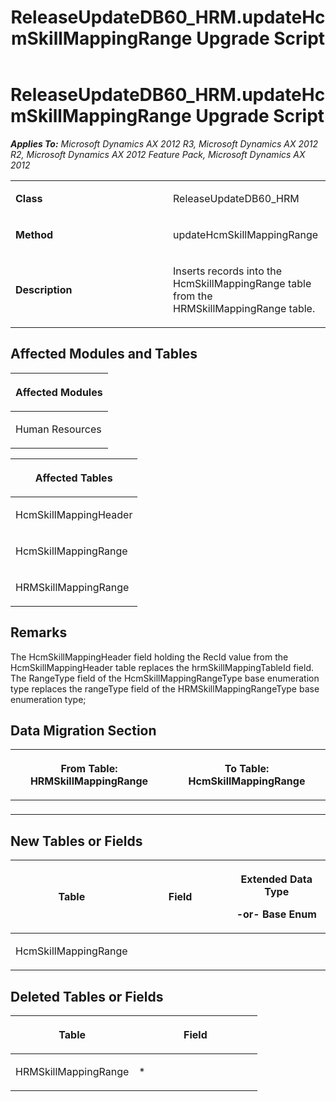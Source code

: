 ﻿---
title: ReleaseUpdateDB60_HRM.updateHcmSkillMappingRange Upgrade Script
TOCTitle: ReleaseUpdateDB60_HRM.updateHcmSkillMappingRange Upgrade Script
ms:assetid: 1bbc1bc3-578a-c5b2-ba61-dd20a5e39563
ms:mtpsurl: https://msdn.microsoft.com/en-us/library/JJ718687(v=AX.60)
ms:contentKeyID: 49706969
ms.date: 05/18/2015
mtps_version: v=AX.60
---

# ReleaseUpdateDB60\_HRM.updateHcmSkillMappingRange Upgrade Script 


_**Applies To:** Microsoft Dynamics AX 2012 R3, Microsoft Dynamics AX 2012 R2, Microsoft Dynamics AX 2012 Feature Pack, Microsoft Dynamics AX 2012_

<table>
<colgroup>
<col style="width: 50%" />
<col style="width: 50%" />
</colgroup>
<tbody>
<tr class="odd">
<td><p><strong>Class</strong></p></td>
<td><p>ReleaseUpdateDB60_HRM</p></td>
</tr>
<tr class="even">
<td><p><strong>Method</strong></p></td>
<td><p>updateHcmSkillMappingRange</p></td>
</tr>
<tr class="odd">
<td><p><strong>Description</strong></p></td>
<td><p>Inserts records into the HcmSkillMappingRange table from the HRMSkillMappingRange table.</p></td>
</tr>
</tbody>
</table>


## Affected Modules and Tables

<table>
<colgroup>
<col style="width: 100%" />
</colgroup>
<thead>
<tr class="header">
<th><p>Affected Modules</p></th>
</tr>
</thead>
<tbody>
<tr class="odd">
<td><p>Human Resources</p></td>
</tr>
</tbody>
</table>


<table>
<colgroup>
<col style="width: 100%" />
</colgroup>
<thead>
<tr class="header">
<th><p>Affected Tables</p></th>
</tr>
</thead>
<tbody>
<tr class="odd">
<td><p>HcmSkillMappingHeader</p></td>
</tr>
<tr class="even">
<td><p>HcmSkillMappingRange</p></td>
</tr>
<tr class="odd">
<td><p>HRMSkillMappingRange</p></td>
</tr>
</tbody>
</table>


## Remarks

The HcmSkillMappingHeader field holding the RecId value from the HcmSkillMappingHeader table replaces the hrmSkillMappingTableId field. The RangeType field of the HcmSkillMappingRangeType base enumeration type replaces the rangeType field of the HRMSkillMappingRangeType base enumeration type;

## Data Migration Section

<table>
<colgroup>
<col style="width: 50%" />
<col style="width: 50%" />
</colgroup>
<thead>
<tr class="header">
<th><p>From Table: HRMSkillMappingRange</p></th>
<th><p>To Table: HcmSkillMappingRange</p></th>
</tr>
</thead>
<tbody>
<tr class="odd">
<td><p></p></td>
<td><p></p></td>
</tr>
</tbody>
</table>


## New Tables or Fields

<table>
<colgroup>
<col style="width: 33%" />
<col style="width: 33%" />
<col style="width: 33%" />
</colgroup>
<thead>
<tr class="header">
<th><p>Table</p></th>
<th><p>Field</p></th>
<th><p>Extended Data Type</p>
<p>-or- Base Enum</p></th>
</tr>
</thead>
<tbody>
<tr class="odd">
<td><p>HcmSkillMappingRange</p></td>
<td><p></p></td>
<td><p></p></td>
</tr>
</tbody>
</table>


## Deleted Tables or Fields

<table>
<colgroup>
<col style="width: 50%" />
<col style="width: 50%" />
</colgroup>
<thead>
<tr class="header">
<th><p>Table</p></th>
<th><p>Field</p></th>
</tr>
</thead>
<tbody>
<tr class="odd">
<td><p>HRMSkillMappingRange</p></td>
<td><p>*</p></td>
</tr>
</tbody>
</table>

  


